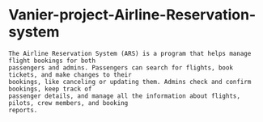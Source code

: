 # Vanier-project-Airline-Reservation-system
    The Airline Reservation System (ARS) is a program that helps manage flight bookings for both
    passengers and admins. Passengers can search for flights, book tickets, and make changes to their
    bookings, like canceling or updating them. Admins check and confirm bookings, keep track of
    passenger details, and manage all the information about flights, pilots, crew members, and booking
    reports.
